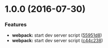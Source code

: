 <a name="1.0.0"></a>
# 1.0.0 (2016-07-30)


### Features

* **webpack:** start dev server script ([55951d8](https://github.com/vladimirbuskin/react-webpack-typescript/commit/55951d8))
* **webpack:** start dev server script ([c44c238](https://github.com/vladimirbuskin/react-webpack-typescript/commit/c44c238))



